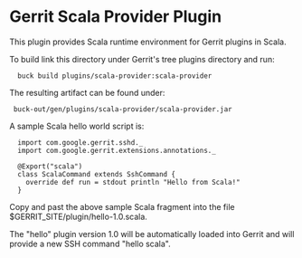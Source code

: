 Gerrit Scala Provider Plugin
=============================

This plugin provides Scala runtime environment for Gerrit plugins in Scala.

To build link this directory under Gerrit's tree plugins directory and run:

```
  buck build plugins/scala-provider:scala-provider
```

The resulting artifact can be found under:

```
 buck-out/gen/plugins/scala-provider/scala-provider.jar
```

A sample Scala hello world script is:
```
  import com.google.gerrit.sshd._
  import com.google.gerrit.extensions.annotations._

  @Export("scala")
  class ScalaCommand extends SshCommand {
    override def run = stdout println "Hello from Scala!"
  }
```

Copy and past the above sample Scala fragment into the file $GERRIT_SITE/plugin/hello-1.0.scala.

The "hello" plugin version 1.0 will be automatically loaded into Gerrit and will provide a new
SSH command "hello scala".
